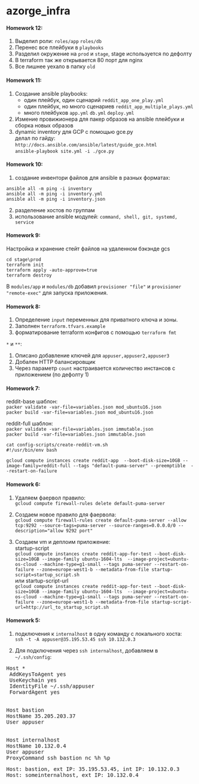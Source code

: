 # azorge_infra
#### Homework 12:
1. Выделил роли: `roles/app` `roles/db`
2. Перенес все плейбуки в  `playbooks`
3. Разделил окружение на `prod` и `stage`, stage используется по дефолту
4. В terraform так же открывается 80 порт для nginx
5. Все лишнее уехало в  папку `old`




#### Homework 11:
1. Создание ansible playbooks: <br/>
	* один плейбук, один сценарий `reddit_app_one_play.yml`
	* один плейбук, но много сценариев `reddit_app_multiple_plays.yml`
	* много плейбуков `app.yml` `db.yml` `deploy.yml`
2. Измение провижионера для пакер образов на ansible плейбуки и сборка новых образов
3. dynamic inventory для GCP c помощью gce.py <br/>
	делал по гайду: `http://docs.ansible.com/ansible/latest/guide_gce.html` <br/>
    `ansible-playbook site.yml -i ./gce.py`



#### Homework 10:

1. создание инвентори файлов для ansible в разных форматах:
```
ansible all -m ping -i inventory
ansible all -m ping -i inventory.yml
ansible all -m ping -i inventory.json
```
2. разделение хостов по группам
3. использование ansible модулей: `command, shell, git, systemd, service` 


#### Homework 9:

Настройка и хранение стейт файлов на удаленном бэкэнде gcs <br/>
```
cd stage\prod
terraform init
terraform apply -auto-approve=true
terraform destroy 
```

 В `modules/app` и `modules/db` добавил `provisioner "file"` и `provisioner "remote-exec"`
 для запуска приложения.

#### Homework 8:
1. Определение `input` переменных для приватного ключа и зоны.
2. Заполнен `terraform.tfvars.example`
3. форматирование terraform конфигов с помощью `terraform fmt`

`*` и `**`:
1. Описано добавление ключей для `appuser,appuser2,appuser3`
2. Добален HTTP балансировщик
3. Через параметр `count` настраивается количество инстансов с приложением (по дефолту 1)


#### Homework 7:
reddit-base шаблон: <br/>
`packer validate -var-file=variables.json mod_ubuntu16.json` <br/>
`packer build -var-file=variables.json mod_ubuntu16.json`

reddit-full шаблон:<br/>
`packer validate -var-file=variables.json immutable.json` <br/>
`packer build -var-file=variables.json immutable.json`

```
cat config-scripts/create-reddit-vm.sh 
#!/usr/bin/env bash

gcloud compute instances create reddit-app  --boot-disk-size=10GB --image-family=reddit-full --tags "default-puma-server" --preemptible  --restart-on-failure
```

#### Homework 6:
1. Удаляем фаервол правило: <br/>
`gcloud compute firewall-rules delete default-puma-server`

2. Создаем новое правило для фаервола: <br/>
`gcloud compute firewall-rules create default-puma-server --allow tcp:9292 --source-tags=puma-server --source-ranges=0.0.0.0/0 --description="allow 9292 port"`

3. Создаем vm и деплоим приложение: <br/>
startup-script <br/>
`gcloud compute instances create reddit-app-for-test --boot-disk-size=10GB --image-family ubuntu-1604-lts  --image-project=ubuntu-os-cloud --machine-type=g1-small --tags puma-server --restart-on-failure --zone=europe-west1-b --metadata-from-file startup-script=startup_script.sh`<br/>
или startup-script-url<br/>
`gcloud compute instances create reddit-app-for-test --boot-disk-size=10GB --image-family ubuntu-1604-lts  --image-project=ubuntu-os-cloud --machine-type=g1-small --tags puma-server --restart-on-failure --zone=europe-west1-b --metadata-from-file startup-script-url=http://url_to_startup_script.sh`

 
#### Homework 5:
1. подключения к `internalhost` в одну команду с локального хоста:<br />
`ssh -t -A appuser@35.195.53.45 ssh 10.132.0.3`

2. Для подключения через `ssh internalhost`, добавляем в `~/.ssh/config`:
<pre>Host *
 AddKeysToAgent yes
 UseKeychain yes
 IdentityFile ~/.ssh/appuser
 ForwardAgent yes
<br />
Host bastion
HostName 35.205.203.37
User appuser
<br />
Host internalhost
HostName 10.132.0.4
User appuser
ProxyCommand ssh bastion nc %h %p</pre>

<pre>Host: bastion, ext IP: 35.195.53.45, int IP: 10.132.0.3
Host: someinternalhost, ext IP: 10.132.0.4</pre>

